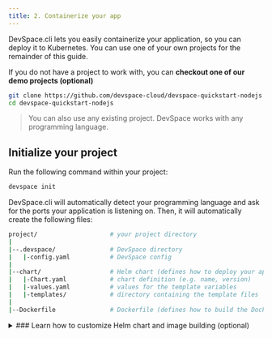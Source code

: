 ```yaml
---
title: 2. Containerize your app
---
```


DevSpace.cli lets you easily containerize your application, so you can deploy it to Kubernetes. You can use one of your own projects for the remainder of this guide. 

If you do not have a project to work with, you can **checkout one of our demo projects (optional)**
<!--DOCUSAURUS_CODE_TABS-->
<!--Node.js-->
```bash
git clone https://github.com/devspace-cloud/devspace-quickstart-nodejs
cd devspace-quickstart-nodejs
```

<!--END_DOCUSAURUS_CODE_TABS-->

> You can also use any existing project. DevSpace works with any programming language.

## Initialize your project
Run the following command within your project:
```bash
devspace init
```
DevSpace.cli will automatically detect your programming language and ask for the ports your application is listening on. Then, it will automatically create the following files:
```bash
project/                    # your project directory
|
|--.devspace/               # DevSpace directory
|   |-config.yaml           # DevSpace config
|
|--chart/                   # Helm chart (defines how to deploy your application)
|   |-Chart.yaml            # chart definition (e.g. name, version)
|   |-values.yaml           # values for the template variables
|   |-templates/            # directory containing the template files
|
|--Dockerfile               # Dockerfile (defines how to build the Docker image)
```

<details>
<summary>
### Learn how to customize Helm chart and image building (optional)
</summary>

See the following guides to:
- [Configure image building](../images/configuration)
- [Add packages to your Helm chart (e.g. database)](../charts/packages)
- [Configure persistent volumes](../charts/persistent-volumes)
- [Set environment variables](../charts/environment-variables)
- [Configure networking for your Helm chart (e.g. ingress)](../charts/networking)
- [Define multiple containers in your Helm chart](../charts/containers)
- [Add custom Kubernetes manifests (.yaml files)](../charts/custom-manifests)
- [Configure auto-scaling within your Helm Chart](../charts/scaling)

</details>
